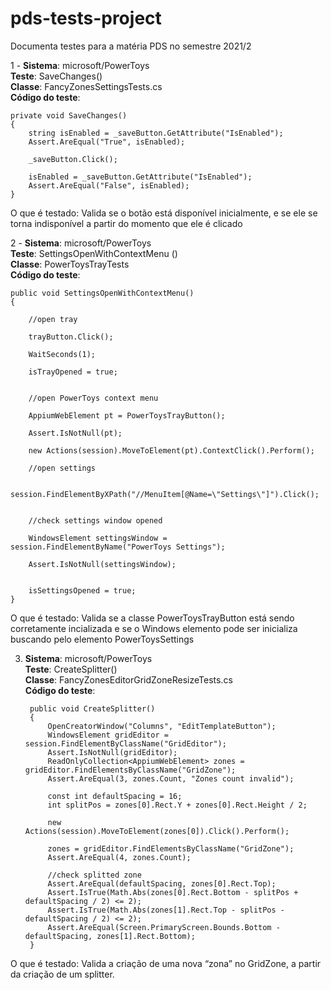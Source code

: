 # pds-tests-project
Documenta testes para a matéria PDS no semestre 2021/2

1 - **Sistema**: microsoft/PowerToys<br>
   **Teste**: SaveChanges()<br>
   **Classe**: FancyZonesSettingsTests.cs<br>
   **Código do teste**:
        
    private void SaveChanges()
    {
        string isEnabled = _saveButton.GetAttribute("IsEnabled");
        Assert.AreEqual("True", isEnabled);

        _saveButton.Click();

        isEnabled = _saveButton.GetAttribute("IsEnabled");
        Assert.AreEqual("False", isEnabled);
    }   
    

   O que é testado: Valida se o botão está disponível inicialmente, e se ele se torna indisponível a partir do momento que ele é clicado<br>

2 - **Sistema**: microsoft/PowerToys<br>
   **Teste**: SettingsOpenWithContextMenu ()<br>
   **Classe**: PowerToysTrayTests<br>
   **Código do teste**:

    public void SettingsOpenWithContextMenu()
    {

        //open tray

        trayButton.Click();

        WaitSeconds(1);

        isTrayOpened = true;


        //open PowerToys context menu

        AppiumWebElement pt = PowerToysTrayButton();

        Assert.IsNotNull(pt);

        new Actions(session).MoveToElement(pt).ContextClick().Perform();

        //open settings

        session.FindElementByXPath("//MenuItem[@Name=\"Settings\"]").Click();


        //check settings window opened

        WindowsElement settingsWindow = session.FindElementByName("PowerToys Settings");

        Assert.IsNotNull(settingsWindow);


        isSettingsOpened = true;
    }

O que é testado: Valida se a classe PowerToysTrayButton está sendo corretamente incializada e se o Windows elemento pode ser inicializa buscando pelo elemento PowerToysSettings<br>

3) **Sistema**: microsoft/PowerToys<br>
   **Teste**: CreateSplitter()<br>
   **Classe**:  FancyZonesEditorGridZoneResizeTests.cs<br>
   **Código do teste**: 
   
        public void CreateSplitter()
        {
            OpenCreatorWindow("Columns", "EditTemplateButton");
            WindowsElement gridEditor = session.FindElementByClassName("GridEditor");
            Assert.IsNotNull(gridEditor);
            ReadOnlyCollection<AppiumWebElement> zones = gridEditor.FindElementsByClassName("GridZone");
            Assert.AreEqual(3, zones.Count, "Zones count invalid");

            const int defaultSpacing = 16;
            int splitPos = zones[0].Rect.Y + zones[0].Rect.Height / 2;

            new Actions(session).MoveToElement(zones[0]).Click().Perform();

            zones = gridEditor.FindElementsByClassName("GridZone");
            Assert.AreEqual(4, zones.Count);

            //check splitted zone 
            Assert.AreEqual(defaultSpacing, zones[0].Rect.Top);
            Assert.IsTrue(Math.Abs(zones[0].Rect.Bottom - splitPos + defaultSpacing / 2) <= 2);
            Assert.IsTrue(Math.Abs(zones[1].Rect.Top - splitPos - defaultSpacing / 2) <= 2);
            Assert.AreEqual(Screen.PrimaryScreen.Bounds.Bottom - defaultSpacing, zones[1].Rect.Bottom);
        }
        
O que é testado: Valida a criação de uma nova “zona” no GridZone, a partir da criação de um splitter.
